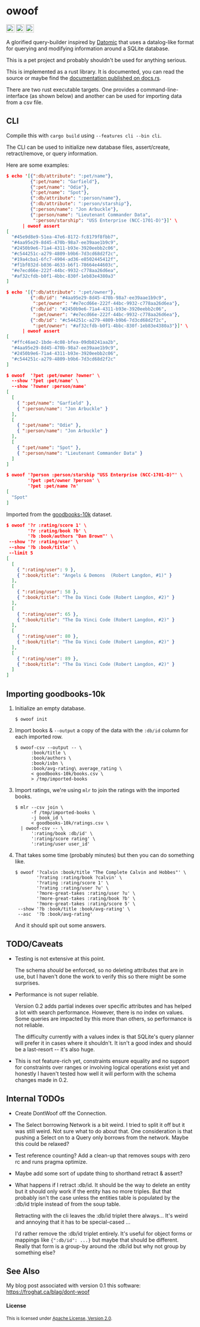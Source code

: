 owoof
=====

[<img alt="github" src="https://img.shields.io/badge/github-sqwishy/owoof-076678?style=for-the-badge&labelColor=282828&logo=github" height="22">](https://github.com/sqwishy/owoof)
[<img alt="crates.io" src="https://img.shields.io/crates/v/owoof.svg?style=for-the-badge&color=282828&labelColor=282828&logo=rust" height="22">](https://crates.io/crates/owoof)
[<img alt="docs.rs" src="https://img.shields.io/badge/docs.rs-owoof-427b58?style=for-the-badge&labelColor=282828" height="22">](https://docs.rs/owoof)

A glorified query-builder inspired by [Datomic](https://docs.datomic.com/cloud/index.html)
that uses a datalog-like format for querying and modifying information around a SQLite
database.

This is a pet project and probably shouldn't be used for anything serious.

This is implemented as a rust library. It is documented, you can read the source or
maybe find the [documentation published on docs.rs](https://docs.rs/owoof/*/owoof/).

There are two rust executable targets.  One provides a command-line-interface (as shown
below) and another can be used for importing data from a csv file.

## CLI

Compile this with `cargo build` using `--features cli --bin cli`.

The CLI can be used to initialize new database files, assert/create, retract/remove, or
query information.

Here are some examples:

```json
$ echo '[{":db/attribute": ":pet/name"},
         {":pet/name": "Garfield"},
         {":pet/name": "Odie"},
         {":pet/name": "Spot"},
         {":db/attribute": ":person/name"},
         {":db/attribute": ":person/starship"},
         {":person/name": "Jon Arbuckle"},
         {":person/name": "Lieutenant Commander Data",
          ":person/starship": "USS Enterprise (NCC-1701-D)"}]' \
      | owoof assert
[
  "#45e9d8e9-51ea-47e6-8172-fc8179f8fbb7",
  "#4aa95e29-8d45-470b-98a7-ee39aae1b9c9",
  "#2450b9e6-71a4-4311-b93e-3920eebb2c06",
  "#c544251c-a279-4809-b9b6-7d3cd68d2f2c",
  "#19a4cba1-6fc7-4904-ad36-e8502445412f",
  "#f1bf032d-b036-4633-b6f1-78664e44603c",
  "#e7ecd66e-222f-44bc-9932-c778aa26d6ea",
  "#af32cfdb-b0f1-4bbc-830f-1eb83e4380a3"
]

$ echo '[{":db/attribute": ":pet/owner"},
         {":db/id": "#4aa95e29-8d45-470b-98a7-ee39aae1b9c9",
          ":pet/owner": "#e7ecd66e-222f-44bc-9932-c778aa26d6ea"},
         {":db/id": "#2450b9e6-71a4-4311-b93e-3920eebb2c06",
          ":pet/owner": "#e7ecd66e-222f-44bc-9932-c778aa26d6ea"},
         {":db/id": "#c544251c-a279-4809-b9b6-7d3cd68d2f2c",
          ":pet/owner": "#af32cfdb-b0f1-4bbc-830f-1eb83e4380a3"}]' \
      | owoof assert
[
  "#ffc46ae2-1bde-4c08-bfea-09db8241aa2b",
  "#4aa95e29-8d45-470b-98a7-ee39aae1b9c9",
  "#2450b9e6-71a4-4311-b93e-3920eebb2c06",
  "#c544251c-a279-4809-b9b6-7d3cd68d2f2c"
]

$ owoof  '?pet :pet/owner ?owner' \
  --show '?pet :pet/name' \
  --show '?owner :person/name'
[
  [
    { ":pet/name": "Garfield" },
    { ":person/name": "Jon Arbuckle" }
  ],
  [
    { ":pet/name": "Odie" },
    { ":person/name": "Jon Arbuckle" }
  ],
  [
    { ":pet/name": "Spot" },
    { ":person/name": "Lieutenant Commander Data" }
  ]
]

$ owoof '?person :person/starship "USS Enterprise (NCC-1701-D)"' \
        '?pet :pet/owner ?person' \
        '?pet :pet/name ?n'
[
  "Spot"
]

```

Imported from the [goodbooks-10k](https://github.com/zygmuntz/goodbooks-10k) dataset.

```json
$ owoof '?r :rating/score 1' \
        '?r :rating/book ?b' \
        '?b :book/authors "Dan Brown"' \
 --show '?r :rating/user' \
 --show '?b :book/title' \
 --limit 5
[
  [
    { ":rating/user": 9 },
    { ":book/title": "Angels & Demons  (Robert Langdon, #1)" }
  ],
  [
    { ":rating/user": 58 },
    { ":book/title": "The Da Vinci Code (Robert Langdon, #2)" }
  ],
  [
    { ":rating/user": 65 },
    { ":book/title": "The Da Vinci Code (Robert Langdon, #2)" }
  ],
  [
    { ":rating/user": 80 },
    { ":book/title": "The Da Vinci Code (Robert Langdon, #2)" }
  ],
  [
    { ":rating/user": 89 },
    { ":book/title": "The Da Vinci Code (Robert Langdon, #2)" }
  ]
]
```

## Importing goodbooks-10k

1. Initialize an empty database.
   ```
   $ owoof init
   ```

2. Import books & `--output` a copy of the data with the `:db/id` column for each
   imported row.
   ```
   $ owoof-csv --output -- \
         :book/title \
         :book/authors \
         :book/isbn \
         :book/avg-rating\ average_rating \
         < goodbooks-10k/books.csv \
         > /tmp/imported-books
   ```

3. Import ratings, we're using `mlr` to join the ratings with the imported books.
   ```
   $ mlr --csv join \
         -f /tmp/imported-books \
         -j book_id \
         < goodbooks-10k/ratings.csv \
     | owoof-csv -- \
         ':rating/book :db/id' \
         ':rating/score rating' \
         ':rating/user user_id'
   ```

4. That takes some time (probably minutes) but then you can do something like.
   ```
   $ owoof '?calvin :book/title "The Complete Calvin and Hobbes"' \
           '?rating :rating/book ?calvin' \
           '?rating :rating/score 1' \
           '?rating :rating/user ?u' \
           '?more-great-takes :rating/user ?u' \
           '?more-great-takes :rating/book ?b' \
           '?more-great-takes :rating/score 5' \
    --show '?b :book/title :book/avg-rating' \
    --asc  '?b :book/avg-rating'
   ```
   And it should spit out some answers.

## TODO/Caveats

- Testing is not extensive at this point.

  The schema _should_ be enforced, so no deleting attributes that are in use, but I
  haven't done the work to verify this so there might be some surprises.

- Performance is not super reliable.

  Version 0.2 adds partial indexes over specific attributes and has helped a lot with
  search performance.  However, there is no index on values.  Some queries are
  impacted by this more than others, so performance is not reliable.

  The difficulty currently with a values index is that SQLite's query planner will
  prefer it in cases where it shouldn't.  It isn't a good index and should be a
  last-resort -- it's also huge.

- This is not feature-rich yet, constraints ensure equality and no support for
  constraints over ranges or involving logical operations exist yet and honestly I
  haven't tested how well it will perform with the schema changes made in 0.2.

## Internal TODOs

- Create DontWoof off the Connection.

- The Select borrowing Network is a bit weird.  I tried to split it off but it was still
  weird.  Not sure what to do about that.  One consideration is that pushing a Select on
  to a Query only borrows from the network.  Maybe this could be relaxed?

- Test reference counting?  Add a clean-up that removes soups with zero rc and runs
  pragma optimize.

- Maybe add some sort of update thing to shorthand retract & assert?

- What happens if I retract :db/id.  It should be the way to delete an entity but it
  should only work if the entity has no more triples.  But that probably isn't the case
  unless the entities table is populated by the :db/id triple instead of from the soup
  table.

  Retracting with the cli leaves the :db/id triplet there always... It's weird and
  annoying that it has to be special-cased ...

  I'd rather remove the :db/id triplet entirely.  It's useful for object forms or
  mappings like `{":db/id": ...}` but maybe that should be different.  Really that form
  is a group-by around the :db/id but why not group by something else?

## See Also

My blog post associated with version 0.1 this software: https://froghat.ca/blag/dont-woof

#### License

<sup>This is licensed under [Apache License, Version 2.0](LICENSE).</sup>
